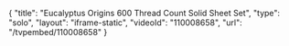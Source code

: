 {
    "title": "Eucalyptus Origins 600 Thread Count Solid Sheet Set",
    "type": "solo",
    "layout": "iframe-static",
    "videoId": "110008658",
    "url": "\/tvpembed\/110008658"
}
